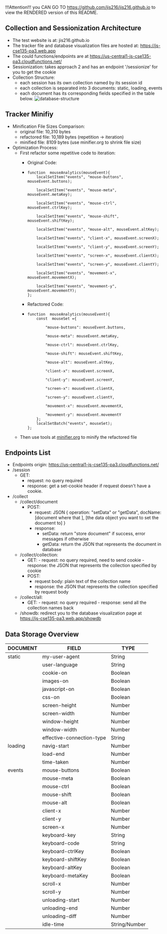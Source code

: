 !!!Attention!!!
you CAN GO TO https://github.com/jis216/jis216.github.io to view the RENDERED version of this README.


## Collection and Sessionization Architecture
- The test website is at: jis216.github.io
- The tracker file and database visualization files are hosted at: https://js-cse135-pa3.web.app
- The could functions/endpoints are at https://us-central1-js-cse135-pa3.cloudfunctions.net/
- Sessionization: takes approach 2 and has an endpoint '/sessionize' for you to get the cookie
- Collection Structure:
	- each session has its own collection named by its session id
	- each collection is separated into 3 documents: static, loading, events
	- each document has its corresponding fields specified in the table below.
![database-structure](https://github.com/jis216/jis216.github.io/blob/master/demo_imgs/database-structure.png)

## Tracker Minifiy
-	Minification File Sizes Comparison:
	-	original file: 10,310 bytes
	-	refactored file: 10,189 bytes (repetition -> iteration)
	-	minified file: 8109 bytes (use minifier.org to shrink file size)
- Optimization Process:
	- First refactor some repetitive code to iteration:
		- Original Code:
		-	```
			function  mouseAnalytics(mouseEvent){
				localSetItem("events", "mouse-buttons", mouseEvent.buttons);
		
				localSetItem("events", "mouse-meta", mouseEvent.metaKey);
				
				localSetItem("events", "mouse-ctrl", mouseEvent.ctrlKey);
				
				localSetItem("events", "mouse-shift", mouseEvent.shiftKey);
				
				localSetItem("events", "mouse-alt", mouseEvent.altKey);
				
				localSetItem("events", "client-x", mouseEvent.screenX);
				
				localSetItem("events", "client-y", mouseEvent.screenY);
				
				localSetItem("events", "screen-x", mouseEvent.clientX);
				
				localSetItem("events", "screen-y", mouseEvent.clientY);
				
				localSetItem("events", "movement-x", mouseEvent.movementX);
				
				localSetItem("events", "movement-y", mouseEvent.movementY);
			};
			```

		-	Refactored Code:
		-	```
			function  mouseAnalytics(mouseEvent){
				const  mouseSet ={
				
					"mouse-buttons": mouseEvent.buttons,
				
					"mouse-meta": mouseEvent.metaKey,
					
					"mouse-ctrl": mouseEvent.ctrlKey,
					
					"mouse-shift": mouseEvent.shiftKey,
					
					"mouse-alt": mouseEvent.altKey,
					
					"client-x": mouseEvent.screenX,
					
					"client-y": mouseEvent.screenY,
					
					"screen-x": mouseEvent.clientX,
					
					"screen-y": mouseEvent.clientY,
					
					"movement-x": mouseEvent.movementX,
					
					"movement-y": mouseEvent.movementY
				};
				localSetBatch("events", mouseSet);
			};
			```
	- Then use tools at [minifier.org](https://www.minifier.org/) to minify the refactored file

## Endpoints List
- Endpoints origin: https://us-central1-js-cse135-pa3.cloudfunctions.net/
- /session
	- GET: 
		- request: no query required
		- response: get a set-cookie header if request doesn't have a cookie.
- /collect
	- /collect/document
		- POST: 
			- request: JSON {
				operation: "setData" or "getData",
				docName: [document where that ],
				[the data object you want to set the document to]
				}
			- response:
				- setData: 
				return "store document" if success, error messages if otherwise
				- getData: 
				return the JSON that represents the document in database
	- /collect/collection:
		- GET: 
				- request: no query required, need to send cookie
				- response: the JSON that represents the collection specified by cookie
		- POST:
			- request body: plain text of the collection name
			- response: the JSON that represents the collection specified by request body
	- /collect/all:
		- GET: 
				- request: no query required
				- response: send all the collection names back
	- /showdb: redirect you to the database visualization page at https://js-cse135-pa3.web.app/showdb
	
## Data Storage Overview
<table>
<thead>
<tr>
<th>DOCUMENT</th>
<th>FIELD</th>
<th>TYPE</th>
</tr>
</thead>
<tbody>
<tr>
<td>static</td>
<td>my-user-agent</td>
<td>String</td>
</tr>
<tr>
<td></td>
<td>user-language</td>
<td>String</td>
</tr>
<tr>
<td></td>
<td>cookie-on</td>
<td>Boolean</td>
</tr>
<tr>
<td></td>
<td>images-on</td>
<td>Boolean</td>
</tr>
<tr>
<td></td>
<td>javascript-on</td>
<td>Boolean</td>
</tr>
<tr>
<td></td>
<td>css-on</td>
<td>Boolean</td>
</tr>
<tr>
<td></td>
<td>screen-height</td>
<td>Number</td>
</tr>
<tr>
<td></td>
<td>screen-width</td>
<td>Number</td>
</tr>
<tr>
<td></td>
<td>window-height</td>
<td>Number</td>
</tr>
<tr>
<td></td>
<td>window-width</td>
<td>Number</td>
</tr>
<tr>
<td></td>
<td>effective-connection-type</td>
<td>String</td>
</tr>
<tr>
<td>loading</td>
<td>navig-start</td>
<td>Number</td>
</tr>
<tr>
<td></td>
<td>load-end</td>
<td>Number</td>
</tr>
<tr>
<td></td>
<td>time-taken</td>
<td>Number</td>
</tr>
<tr>
<td>events</td>
<td>mouse-buttons</td>
<td>Boolean</td>
</tr>
<tr>
<td></td>
<td>mouse-meta</td>
<td>Boolean</td>
</tr>
<tr>
<td></td>
<td>mouse-ctrl</td>
<td>Boolean</td>
</tr>
<tr>
<td></td>
<td>mouse-shift</td>
<td>Boolean</td>
</tr>
<tr>
<td></td>
<td>mouse-alt</td>
<td>Boolean</td>
</tr>
<tr>
<td></td>
<td>client-x</td>
<td>Number</td>
</tr>
<tr>
<td></td>
<td>client-y</td>
<td>Number</td>
</tr>
<tr>
<td></td>
<td>screen-x</td>
<td>Number</td>
</tr>
<tr>
<td></td>
<td>keyboard-key</td>
<td>String</td>
</tr>
<tr>
<td></td>
<td>keyboard-code</td>
<td>String</td>
</tr>
<tr>
<td></td>
<td>keyboard-ctrlKey</td>
<td>Boolean</td>
</tr>
<tr>
<td></td>
<td>keyboard-shiftKey</td>
<td>Boolean</td>
</tr>
<tr>
<td></td>
<td>keyboard-altKey</td>
<td>Boolean</td>
</tr>
<tr>
<td></td>
<td>keyboard-metaKey</td>
<td>Boolean</td>
</tr>
<tr>
<td></td>
<td>scroll-x</td>
<td>Number</td>
</tr>
<tr>
<td></td>
<td>scroll-y</td>
<td>Number</td>
</tr>
<tr>
<td></td>
<td>unloading-start</td>
<td>Number</td>
</tr>
<tr>
<td></td>
<td>unloading-end</td>
<td>Number</td>
</tr>
<tr>
<td></td>
<td>unloading-diff</td>
<td>Number</td>
</tr>
<tr>
<td></td>
<td>idle-time</td>
<td>String/Number</td>
</tr>
</tbody>
</table>

<!--stackedit_data:
eyJoaXN0b3J5IjpbLTE4MjExMTkzODNdfQ==
-->